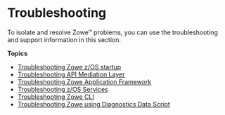 # Troubleshooting 

To isolate and resolve Zowe&trade; problems, you can use the troubleshooting and support information in this section.

**Topics**
- [Troubleshooting Zowe z/OS startup](troubleshoot-zos.md)  
- [Troubleshooting API Mediation Layer](troubleshoot-apiml.md)
- [Troubleshooting Zowe Application Framework](./app-framework/app-troubleshoot.md)
- [Troubleshooting z/OS Services](troubleshoot-zos-services.md)
- [Troubleshooting Zowe CLI](./cli/troubleshoot-cli.md)
- [Troubleshooting Zowe using Diagnostics Data Script](troubleshoot-diagnostics.md)
